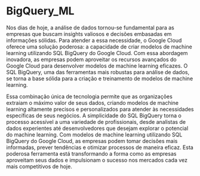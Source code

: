 # BigQuery_ML

Nos dias de hoje, a análise de dados tornou-se fundamental para as empresas que buscam insights valiosos e decisões embasadas em informações sólidas. Para atender a essa necessidade, o Google Cloud oferece uma solução poderosa: a capacidade de criar modelos de machine learning utilizando SQL BigQuery do Google Cloud. Com essa abordagem inovadora, as empresas podem aproveitar os recursos avançados do Google Cloud para desenvolver modelos de machine learning eficazes. O SQL BigQuery, uma das ferramentas mais robustas para análise de dados, se torna a base sólida para a criação e treinamento de modelos de machine learning. 

Essa combinação única de tecnologia permite que as organizações extraiam o máximo valor de seus dados, criando modelos de machine learning altamente precisos e personalizados para atender às necessidades específicas de seus negócios. A simplicidade do SQL BigQuery torna o processo acessível a uma variedade de profissionais, desde analistas de dados experientes até desenvolvedores que desejam explorar o potencial do machine learning. Com modelos de machine learning utilizando SQL BigQuery do Google Cloud, as empresas podem tomar decisões mais informadas, prever tendências e otimizar processos de maneira eficaz. Esta poderosa ferramenta está transformando a forma como as empresas aproveitam seus dados e impulsionam o sucesso nos mercados cada vez mais competitivos de hoje.
